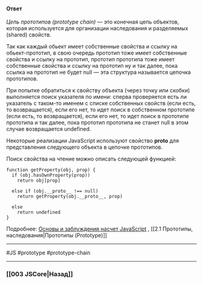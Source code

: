 #### Ответ

*Цепь прототипов (prototype chain)* — это конечная цепь объектов, которая используется для организации наследования и разделяемых (shared) свойств.

Так как каждый обьект имеет собственные свойства и ссылку на обьект-прототип, в свою очередь прототип тоже имеет собственные свойства и ссылку на прототип, прототип прототипа тоже имеет собственные свойства и ссылку на прототип ну и так далее, пока ссылка на прототип не будет null — эта структура называется цепочка прототипов.

При попытке обратиться к свойству объекта (через точку или скобки) выполняется поиск указателя по имени: сперва проверяется есть ли указатель с таком-то именем с списке собственных свойств (если есть, то возвращается), если его нет, то идет поиск в собственном прототипе (если есть, то возвращается), если его нет, то идет поиск в прототипе прототипа и так далее, пока прототип прототипа не станет null в этом случае возвращается undefined.  
  
Некоторые реализации JavaScript используют свойство __proto__ для представления следующего объекта в цепочке прототипов.  
  
Поиск свойства на чтение можно описать следующей функцией:  

```
function getProperty(obj, prop) {
  if (obj.hasOwnProperty(prop))
    return obj[prop]
 
  else if (obj.__proto__ !== null)
    return getProperty(obj.__proto__, prop)
 
  else
    return undefined
}
```

Подробнее: [Основы и заблуждения насчет JavaScript](https://habr.com/ru/post/120193/) , [[2.1 Прототипы, наследования|Прототипы (Prototype)]]

___
 #JS #prototype #prototype-chain

___

### [[003 JSCore|Назад]]